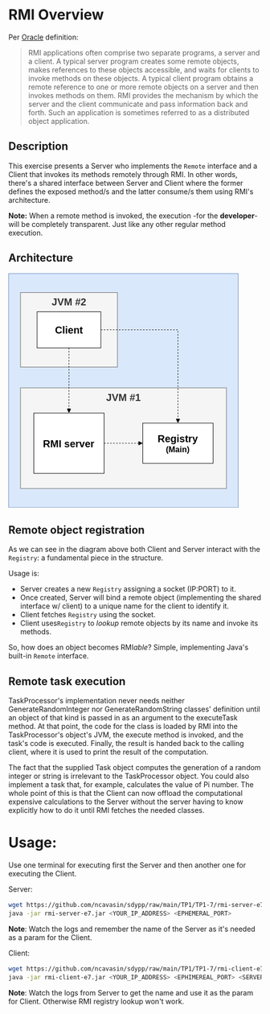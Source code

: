 # RMI Overview

Per [Oracle](https://docs.oracle.com/javase/tutorial/rmi/overview.html) definition:

> RMI applications often comprise two separate programs, a server and a client. A typical server program creates some
> remote objects, makes references to these objects accessible, and waits for clients to invoke methods on these
> objects.
> A typical client program obtains a remote reference to one or more remote objects on a server and then invokes methods
> on them. RMI provides the mechanism by which the server and the client communicate and pass information back and
> forth.
> Such an application is sometimes referred to as a distributed object application.

## Description

This exercise presents a Server who implements the ``Remote`` interface and a Client that invokes its methods remotely
through RMI.
In other words, there's a shared interface between Server and Client where the former defines the exposed method/s and
the latter consume/s them using RMI's architecture.

**Note:** When a remote method is invoked, the execution -for the **developer**- will be completely transparent. Just
like any other regular method execution.

## Architecture

![architecture](https://raw.githubusercontent.com/ncavasin/sdypp/main/TP1/TP1-5/rmi_arq.png)

## Remote object registration

As we can see in the diagram above both Client and Server interact with the ``Registry``: a fundamental piece in the
structure.

Usage is:

- Server creates a new ``Registry`` assigning a socket (IP:PORT) to it.
- Once created, Server will bind a remote object (implementing the shared interface w/ client) to a unique name for the
  client to identify it.
- Client fetches ``Registry`` using the socket.
- Client uses``Registry`` to *lookup* remote objects by its name and invoke its methods.

So, how does an object becomes RMI*able*? Simple, implementing Java's built-in ``Remote`` interface.

## Remote task execution

TaskProcessor's implementation never needs neither GenerateRandomInteger nor GenerateRandomString classes' definition until an object of that kind is passed in as an argument to the executeTask method. At that point, the code for the class is loaded by RMI into the TaskProcessor's object's JVM, the execute method is invoked, and the task's code is executed. Finally, the result is handed back to the calling client, where it is used to print the result of the computation.

The fact that the supplied Task object computes the generation of a random integer or string is irrelevant to the TaskProcessor object. You could also implement a task that, for example, calculates the value of Pi number. The whole point of this is that the Client can now offload the computational expensive calculations to the Server without the server having to know explicitly how to do it until RMI fetches the needed classes.

# Usage:

Use one terminal for executing first the Server and then another one for executing the Client.

Server:

```bash
wget https://github.com/ncavasin/sdypp/raw/main/TP1/TP1-7/rmi-server-e7.jar
java -jar rmi-server-e7.jar <YOUR_IP_ADDRESS> <EPHEMERAL_PORT>
```

**Note**: Watch the logs and remember the name of the Server as it's needed as a param for the Client.

Client:

```bash
wget https://github.com/ncavasin/sdypp/raw/main/TP1/TP1-7/rmi-client-e7.jar
java -jar rmi-client-e7.jar <YOUR_IP_ADDRESS> <EPHIMEREAL_PORT> <SERVER_NAME>
```

**Note**: Watch the logs from Server to get the name and use it as the param for Client. Otherwise RMI registry lookup won't work.
